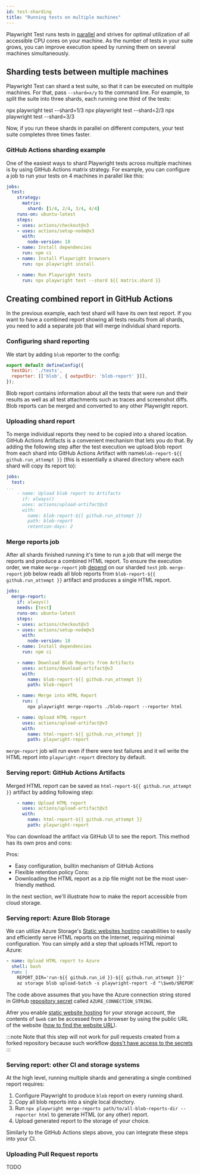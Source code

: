 ```yaml
---
id: test-sharding
title: "Running tests on multiple machines"
---
```


Playwright Test runs tests in [parallel](/test-parallel.md) and strives for optimal utilization of all accessible CPU cores on your machine. As the number of tests in your suite grows, you can improve execution speed by running them on several machines simultaneously.

## Sharding tests between multiple machines

Playwright Test can shard a test suite, so that it can be executed on multiple machines. For that, pass `--shard=x/y` to the command line. For example, to split the suite into three shards, each running one third of the tests:

npx playwright test --shard=1/3
npx playwright test --shard=2/3
npx playwright test --shard=3/3

Now, if you run these shards in parallel on different computers, your test suite completes three times faster.

### GitHub Actions sharding example

One of the easiest ways to shard Playwright tests across multiple machines is by using GitHub Actions matrix strategy. For example, you can configure a job to run your tests on 4 machines in parallel like this:

```yaml
jobs:
  test:
    strategy:
      matrix:
        shard: [1/4, 2/4, 3/4, 4/4]
    runs-on: ubuntu-latest
    steps:
    - uses: actions/checkout@v3
    - uses: actions/setup-node@v3
      with:
        node-version: 18
    - name: Install dependencies
      run: npm ci
    - name: Install Playwright browsers
      run: npx playwright install

    - name: Run Playwright tests
      run: npx playwright test --shard ${{ matrix.shard }}
```

## Creating combined report in GitHub Actions

In the previous example, each test shard will have its own test report. If you want to have a combined report showing all tests results from all shards, you need to add a separate job that will merge individual shard reports.

### Configuring shard reporting

We start by adding `blob` reporter to the config:

```js
export default defineConfig({
  testDir: './tests',
  reporter: [['blob', { outputDir: 'blob-report' }]],
});
```

Blob report contains information about all the tests that were run and their results as well as all test attachments such as traces and screenshot diffs. Blob reports can be merged and converted to any other Playwright report.

### Uploading shard report

To merge individual reports they need to be copied into a shared location. GitHub Actions Artifacts is a convenient mechanism that lets you do that. By adding the following step after the test execution we upload blob report from each shard into GitHub Actions Artifact with name`blob-report-${{ github.run_attempt }}` (this is essentially a shared directory where each shard will copy its report to):

```yaml
jobs:
  test:
...
    - name: Upload blob report to Artifacts
      if: always()
      uses: actions/upload-artifact@v3
      with:
        name: blob-report-${{ github.run_attempt }}
        path: blob-report
        retention-days: 2
```

### Merge reports job

After all shards finished running it's time to run a job that will merge the reports and produce a combined HTML report. To ensure the execution order, we make `merge-report` job [depend](https://docs.github.com/en/actions/using-jobs/using-jobs-in-a-workflow#defining-prerequisite-jobs) on our sharded `test` job. `merge-report` job below reads all blob reports from `blob-report-${{ github.run_attempt }}` artifact and produces a single HTML report.

```yaml
jobs:
  merge-report:
    if: always()
    needs: [test]
    runs-on: ubuntu-latest
    steps:
    - uses: actions/checkout@v3
    - uses: actions/setup-node@v3
      with:
        node-version: 18
    - name: Install dependencies
      run: npm ci

    - name: Download Blob Reports from Artifacts
      uses: actions/download-artifact@v3
      with:
        name: blob-report-${{ github.run_attempt }}
        path: blob-report

    - name: Merge into HTML Report
      run: |
        npx playwright merge-reports ./blob-report --reporter html

    - name: Upload HTML report
      uses: actions/upload-artifact@v3
      with:
        name: html-report-${{ github.run_attempt }}
        path: playwright-report
```

`merge-report` job will run even if there were test failures and it wil write the HTML report into `playwright-report` directory by default.

### Serving report: GitHub Actions Artifacts 

Merged HTML report can be saved as `html-report-${{ github.run_attempt }}` artifact by adding following step:

```yaml
    - name: Upload HTML report
      uses: actions/upload-artifact@v3
      with:
        name: html-report-${{ github.run_attempt }}
        path: playwright-report
```

You can download the artifact via GitHub UI to see the report. This method has its own pros and cons:

Pros:
- Easy configuration, builtin mechanism of GitHub Actions
- Flexible retention policy
Cons:
- Downloading the HTML report as a zip file might not be the most user-friendly method.

In the next section, we'll illustrate how to make the report accessible from cloud storage.

### Serving report: Azure Blob Storage

We can utilize Azure Storage's [Static websites hosting](https://learn.microsoft.com/en-us/azure/storage/blobs/storage-blob-static-website) capabilities to easily and efficiently serve HTML reports on the Internet, requiring minimal configuration. You can simply add a step that uploads HTML report to Azure:

```yaml
- name: Upload HTML report to Azure
  shell: bash
  run: |
    REPORT_DIR='run-${{ github.run_id }}-${{ github.run_attempt }}'
    az storage blob upload-batch -s playwright-report -d "\$web/$REPORT_DIR" --connection-string "${{ secrets.AZURE_CONNECTION_STRING }}"
```

The code above assumes that you have the Azure connection string stored in GitHub [repository secret](https://docs.github.com/en/actions/security-guides/encrypted-secrets#creating-encrypted-secrets-for-a-repository) called `AZURE_CONNECTION_STRING`.

Afrer you enable [static website hosting](https://learn.microsoft.com/en-us/azure/storage/blobs/storage-blob-static-website#setting-up-a-static-website) for your storage account, the contents of `$web` can be accessed from a browser by using the public URL of the website ([how to find the website URL](https://learn.microsoft.com/en-us/azure/storage/blobs/storage-blob-static-website-how-to?tabs=azure-portal#portal-find-url)).

:::note
Note that this step will not work for pull requests created from a forked repository because such workflow [does't have access to the secrets](https://docs.github.com/en/actions/security-guides/encrypted-secrets#using-encrypted-secrets-in-a-workflow)
:::

### Serving report: other CI and storage systems

At the high level, running multiple shards and generating a single combined report requires:

1. Configure Playwright to produce `blob` report on every running shard.
1. Copy all blob reports into a single local directory.
1. Run `npx playwright merge-reports path/to/all-blob-reports-dir --reporter html` to generate HTML (or any other) report.
1. Upload generated report to the storage of your choice.

Similarly to the GitHub Actions steps above, you can integrate these steps into your CI.

### Uploading Pull Request reports

TODO